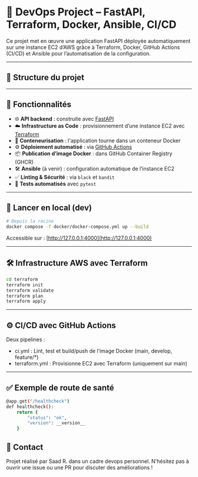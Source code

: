 # 🚀 DevOps Project – FastAPI, Terraform, Docker, Ansible, CI/CD

Ce projet met en œuvre une application FastAPI déployée automatiquement sur une instance EC2 d’AWS grâce à Terraform, Docker, GitHub Actions (CI/CD) et Ansible pour l’automatisation de la configuration.

---

## 📁 Structure du projet


---

## 🚧 Fonctionnalités

- 🌐 **API backend** : construite avec [FastAPI](https://fastapi.tiangolo.com/)
- ☁️ **Infrastructure as Code** : provisionnement d’une instance EC2 avec [Terraform](https://www.terraform.io/)
- 🐳 **Conteneurisation** : l'application tourne dans un conteneur Docker
- ⚙️ **Déploiement automatisé** : via [GitHub Actions](https://github.com/features/actions)
- 📦 **Publication d’image Docker** : dans GitHub Container Registry (GHCR)
- 🛠️ **Ansible** (à venir) : configuration automatique de l’instance EC2
- ✅ **Linting & Sécurité** : via `black` et `bandit`
- 🧪 **Tests automatisés** avec `pytest`

---

## 🚀 Lancer en local (dev)

```bash
# Depuis la racine
docker compose -f docker/docker-compose.yml up --build
```
Accessible sur : [http://127.0.0.1:4000](http://127.0.0.1:4000)

---

## 🛠️ Infrastructure AWS avec Terraform
```bash
cd terraform
terraform init
terraform validate
terraform plan
terraform apply
```

---

## ⚙️ CI/CD avec GitHub Actions

Deux pipelines :
- ci.yml : Lint, test et build/push de l’image Docker (main, develop, feature/*)
- terraform.yml : Provisionne EC2 avec Terraform (uniquement sur main)

---

## ✅ Exemple de route de santé

```bash
@app.get("/healthcheck")
def healthcheck():
    return {
        "status": "ok",
        "version": __version__
    }
```

## 📧 Contact

Projet réalisé par Saad R. dans un cadre devops personnel.
N'hésitez pas à ouvrir une issue ou une PR pour discuter des améliorations !
